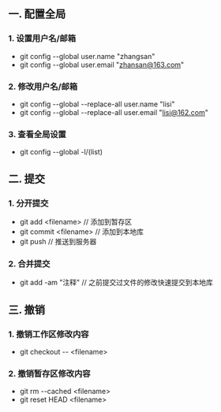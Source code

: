 ## 一. 配置全局
### 1. 设置用户名/邮箱
* git config --global user.name "zhangsan"
* git config --global user.email "zhansan@163.com"
### 2. 修改用户名/邮箱
* git config --global --replace-all user.name "lisi"
* git config --global --replace-all user.email "lisi@162.com"
### 3. 查看全局设置
* git config --global -l/(list)
## 二. 提交
### 1. 分开提交
* git add \<filename> // 添加到暂存区
* git commit \<filename> // 添加到本地库
* git push // 推送到服务器
### 2. 合并提交
* git add -am "注释" // 之前提交过文件的修改快速提交到本地库
## 三. 撤销
### 1. 撤销工作区修改内容
* git checkout -- \<filename>
### 2. 撤销暂存区修改内容
* git rm --cached \<filename>
* git reset HEAD \<filename>

